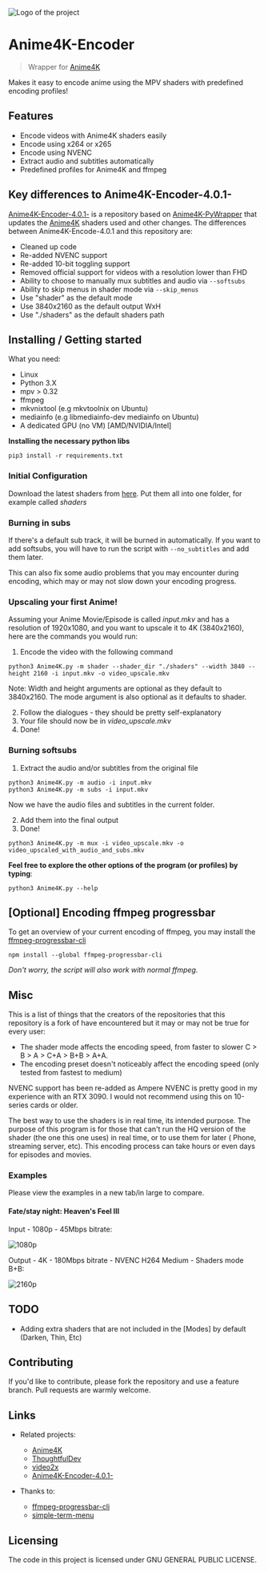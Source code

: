 ![Logo of the project](demo.gif)

# Anime4K-Encoder

> Wrapper for [Anime4K](https://github.com/bloc97/Anime4K)

Makes it easy to encode anime using the MPV shaders with predefined encoding
profiles!

## Features

* Encode videos with Anime4K shaders easily
* Encode using x264 or x265
* Encode using NVENC
* Extract audio and subtitles automatically
* Predefined profiles for Anime4K and ffmpeg

## Key differences to Anime4K-Encoder-4.0.1-

[Anime4K-Encoder-4.0.1-](https://github.com/Secksdendfordff/Anime4K-Encoder-4.0.1-)
is a repository based
on [Anime4K-PyWrapper](https://github.com/ThoughtfulDev/Anime4K) that updates
the [Anime4K](https://github.com/bloc97/Anime4K) shaders used and other
changes. The differences between Anime4K-Encode-4.0.1 and this repository are:

- Cleaned up code
- Re-added NVENC support
- Re-added 10-bit toggling support
- Removed official support for videos with a resolution lower than FHD
- Ability to choose to manually mux subtitles and audio via `--softsubs`
- Ability to skip menus in shader mode via `--skip_menus`
- Use "shader" as the default mode
- Use 3840x2160 as the default output WxH
- Use "./shaders" as the default shaders path

## Installing / Getting started

What you need:

- Linux
- Python 3.X
- mpv > 0.32
- ffmpeg
- mkvnixtool (e.g mkvtoolnix on Ubuntu)
- mediainfo (e.g libmediainfo-dev mediainfo on Ubuntu)
- A dedicated GPU (no VM) [AMD/NVIDIA/Intel]

**Installing the necessary python libs**

```
pip3 install -r requirements.txt
```

### Initial Configuration

Download the latest shaders
from [here](https://github.com/bloc97/Anime4K/releases). Put them all into one
folder, for example called *shaders*

### Burning in subs

If there's a default sub track, it will be burned in automatically. If you want
to add softsubs, you will have to run the script with `--no_subtitles` and add
them later.

This can also fix some audio problems that you may encounter during encoding,
which may or may not slow down your encoding progress.

### Upscaling your first Anime!

Assuming your Anime Movie/Episode is called *input.mkv* and has a resolution of
1920x1080, and you want to upscale it to 4K (3840x2160), here are the commands
you would run:

1. Encode the video with the following command

```
python3 Anime4K.py -m shader --shader_dir "./shaders" --width 3840 --height 2160 -i input.mkv -o video_upscale.mkv
```

Note: Width and height arguments are optional as they default to 3840x2160. The
mode argument is also optional as it defaults to shader.

2. Follow the dialogues - they should be pretty self-explanatory
4. Your file should now be in *video_upscale.mkv*
5. Done!

### Burning softsubs

1. Extract the audio and/or subtitles from the original file

```
python3 Anime4K.py -m audio -i input.mkv
python3 Anime4K.py -m subs -i input.mkv
```

Now we have the audio files and subtitles in the current folder.

2. Add them into the final output
3. Done!

```
python3 Anime4K.py -m mux -i video_upscale.mkv -o video_upscaled_with_audio_and_subs.mkv
```

**Feel free to explore the other options of the program (or profiles) by
typing**:

```
python3 Anime4K.py --help
```

## **[Optional]** Encoding ffmpeg progressbar

To get an overview of your current encoding of ffmpeg, you may install
the [ffmpeg-progressbar-cli](https://github.com/sidneys/ffmpeg-progressbar-cli)

```
npm install --global ffmpeg-progressbar-cli
```

*Don't worry, the script will also work with normal ffmpeg.*

## Misc

This is a list of things that the creators of the repositories that this
repository is a fork of have encountered but it may or may not be true for
every user:

- The shader mode affects the encoding speed, from faster to slower C > B > A >
  C+A > B+B > A+A.
- The encoding preset doesn't noticeably affect the encoding speed (only tested
  from fastest to medium)

NVENC support has been re-added as Ampere NVENC is pretty good in my experience
with an RTX 3090. I would not recommend using this on 10-series cards or older.

The best way to use the shaders is in real time, its intended purpose. The
purpose of this program is for those that can't run the HQ version of the
shader (the one this one uses) in real time, or to use them for later (
Phone, streaming server, etc). This encoding process can take hours or even
days for episodes and movies.

### Examples

Please view the examples in a new tab/in large to compare.

#### Fate/stay night: Heaven's Feel III

Input - 1080p - 45Mbps bitrate:

![1080p](../media/example-original.png?raw=true)

Output - 4K - 180Mbps bitrate - NVENC H264 Medium - Shaders mode B+B:

![2160p](../media/example-upscaled.png?raw=true)

## TODO

- Adding extra shaders that are not included in the [Modes] by default (Darken,
  Thin, Etc)

## Contributing

If you'd like to contribute, please fork the repository and use a feature
branch. Pull requests are warmly welcome.

## Links

- Related projects:
    - [Anime4K](https://github.com/bloc97/Anime4K)
    - [ThoughtfulDev](https://github.com/ThoughtfulDev/Anime4K)
    - [video2x](https://github.com/k4yt3x/video2x)
    - [Anime4K-Encoder-4.0.1-](https://github.com/Secksdendfordff/Anime4K-Encoder-4.0.1-)

- Thanks to:
    - [ffmpeg-progressbar-cli](https://github.com/sidneys/ffmpeg-progressbar-cli)
    - [simple-term-menu](https://github.com/IngoHeimbach/simple-term-menu)

## Licensing

The code in this project is licensed under GNU GENERAL PUBLIC LICENSE.
